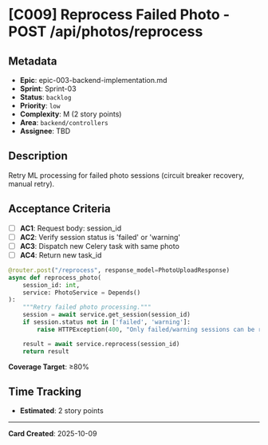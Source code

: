 # [C009] Reprocess Failed Photo - POST /api/photos/reprocess

## Metadata

- **Epic**: epic-003-backend-implementation.md
- **Sprint**: Sprint-03
- **Status**: `backlog`
- **Priority**: `low`
- **Complexity**: M (2 story points)
- **Area**: `backend/controllers`
- **Assignee**: TBD

## Description

Retry ML processing for failed photo sessions (circuit breaker recovery, manual retry).

## Acceptance Criteria

- [ ] **AC1**: Request body: session_id
- [ ] **AC2**: Verify session status is 'failed' or 'warning'
- [ ] **AC3**: Dispatch new Celery task with same photo
- [ ] **AC4**: Return new task_id

```python
@router.post("/reprocess", response_model=PhotoUploadResponse)
async def reprocess_photo(
    session_id: int,
    service: PhotoService = Depends()
):
    """Retry failed photo processing."""
    session = await service.get_session(session_id)
    if session.status not in ['failed', 'warning']:
        raise HTTPException(400, "Only failed/warning sessions can be reprocessed")

    result = await service.reprocess(session_id)
    return result
```

**Coverage Target**: ≥80%

## Time Tracking

- **Estimated**: 2 story points

---

**Card Created**: 2025-10-09
